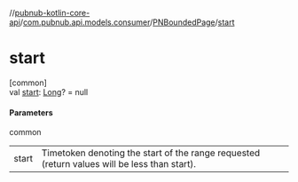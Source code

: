 //[pubnub-kotlin-core-api](../../../index.md)/[com.pubnub.api.models.consumer](../index.md)/[PNBoundedPage](index.md)/[start](start.md)

# start

[common]\
val [start](start.md): [Long](https://kotlinlang.org/api/core/kotlin-stdlib/kotlin/-long/index.html)? = null

#### Parameters

common

| | |
|---|---|
| start | Timetoken denoting the start of the range requested     (return values will be less than start). |
